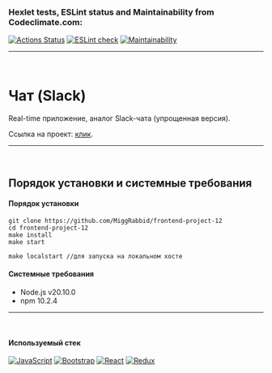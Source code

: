 ### Hexlet tests, ESLint status and Maintainability from Codeclimate.com:
[![Actions Status](https://github.com/MiggRabbid/frontend-project-12/actions/workflows/hexlet-check.yml/badge.svg)](https://github.com/MiggRabbid/frontend-project-12/actions)
[![ESLint check](https://github.com/MiggRabbid/frontend-project-12/actions/workflows/linter.yml/badge.svg)](https://github.com/MiggRabbid/frontend-project-12/actions/workflows/linter.yml)
[![Maintainability](https://api.codeclimate.com/v1/badges/79a34c1604286747d0f1/maintainability)](https://codeclimate.com/github/MiggRabbid/frontend-project-12/maintainability)

---
<br>

# Чат (Slack)

Real-time приложение, аналог Slack-чата (упрощенная версия).
<br>

Ссылка на проект: [клик](https://simple-chat-x30r.onrender.com).

---
<br>

## Порядок установки и системные требования

#### Порядок установки

```
git clone https://github.com/MiggRabbid/frontend-project-12
cd frontend-project-12
make install
make start

make localstart //для запуска на локальном хосте
```

#### Системные требования

- Node.js v20.10.0
- npm 10.2.4

---
<br>

#### Используемый стек

[![JavaScript](https://img.shields.io/badge/JavaScript-F7DF1E?logo=javascript&logoColor=000&style=flat)](https://developer.mozilla.org/en-US/docs/Web/JavaScript)
[![Bootstrap](https://img.shields.io/badge/Bootstrap-712CF9?style=flat&logo=bootstrap&logoColor=white)](https://getbootstrap.com)
[![React](https://img.shields.io/badge/React-61DAFB?logo=react&logoColor=000&style=flat)](https://react.dev/)
[![Redux](https://img.shields.io/badge/Redux-764ABC?logo=redux&logoColor=fff&style=flat)](https://redux.js.org/)
